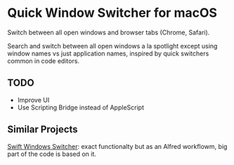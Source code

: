 # Quick Window Switcher for macOS

Switch between all open windows and browser tabs (Chrome, Safari).

Search and switch between all open windows a la spotlight except using window names vs just application names, inspired by quick switchers common in code editors.

## TODO
* Improve UI
* Use Scripting Bridge instead of AppleScript

## Similar Projects

[Swift Windows Switcher](https://github.com/mandrigin/AlfredSwitchWindows): exact functionalty but as an Alfred workflowm, big part of the code is based on it.
